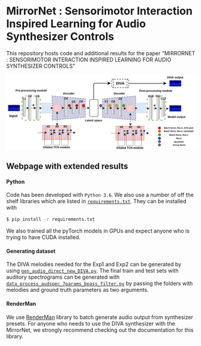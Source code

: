 # MirrorNet : Sensorimotor Interaction Inspired Learning for Audio Synthesizer Controls

This repository hosts code and additional results for the paper "MIRRORNET : SENSORIMOTOR INTERACTION INSPIRED LEARNING FOR AUDIO SYNTHESIZER CONTROLS"

![Model architecture](model_archi_v3.png)

## Webpage with extended results

#### Python

Code has been developed with `Python 3.6`. We also use a number of off the shelf libraries which are listed in [`requirements.txt`](requirements.txt). They can be installed with

```bash
$ pip install -r requirements.txt
```

We also trained all the pyTorch models in GPUs and expect anyone who is trying to have CUDA installed. 

#### Generating dataset

The DIVA melodies needed for the Exp1 and Exp2 can be generated by using [`gen_audio_direct_new_DIVA.py`](gen_audio_direct_new_DIVA.py). The final train and test sets with auditory spectrograms can be generated with [`data_process_audspec_7params_bpass_filter.py`](data_process_audspec_7params_bpass_filter.py) by passing the folders with melodies and ground truth parameters as two arguments. 

#### RenderMan

We use [RenderMan](https://github.com/fedden/RenderMan) library to batch generate audio output from synthesizer presets. For anyone who needs to use the DIVA synthesizer with the MirrorNet, we strongly recommend checking out the documentation for this library. 


